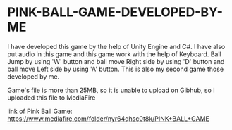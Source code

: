 # PINK-BALL-GAME-DEVELOPED-BY-ME

I have developed this game by the help of Unity Engine and C#. I have also put audio in this game and this game work with the help of Keyboard. Ball Jump by using 'W' button and ball move Right side by using 'D' button and ball move Left side by using 'A' button. This is also my second game those developed by me.

Game's file is more than 25MB, so it is unable to upload on Gibhub, so I uploaded this file to MediaFire

link of Pink Ball Game: https://www.mediafire.com/folder/nyr64qhsc0t8k/PINK+BALL+GAME
